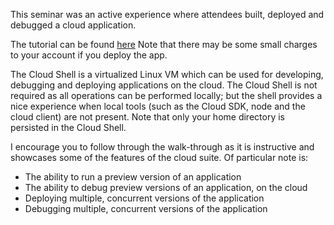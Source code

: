 This seminar was an active experience where attendees built, deployed and debugged a cloud application.

The tutorial can be found [here](https://gcplab.me/codelabs/cloud-cardboard-viewer)
Note that there may be some small charges to your account if you deploy the app.

The Cloud Shell is a virtualized Linux VM which can be used for developing, debugging and deploying applications on the cloud. The Cloud Shell is not required as all operations can be performed locally; but the shell provides a nice experience when local tools (such as the Cloud SDK, node and the cloud client) are not present. Note that only your home directory is persisted in the Cloud Shell.

I encourage you to follow through the walk-through as it is instructive and showcases some of the features of the cloud suite. Of particular note is:
- The ability to run a preview version of an application
- The ability to debug preview versions of an application, on the cloud
- Deploying multiple, concurrent versions of the application
- Debugging multiple, concurrent versions of the application